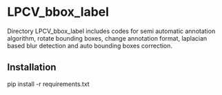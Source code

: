 # LPCV_bbox_label
Directory LPCV_bbox_label includes codes for semi automatic annotation algorithm, rotate bounding boxes, change
annotation format, laplacian based blur detection and auto bounding boxes correction.
## Installation
pip install -r requirements.txt


